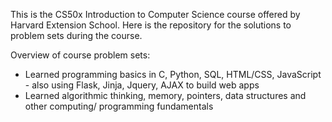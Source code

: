 This is the CS50x Introduction to Computer Science course offered by Harvard Extension School. Here is the repository for the solutions to problem sets during the course.

Overview of course problem sets:
- Learned programming basics in C, Python, SQL, HTML/CSS, JavaScript - also using Flask, Jinja, Jquery, AJAX to build web apps
- Learned algorithmic thinking, memory, pointers, data structures and other computing/ programming fundamentals

